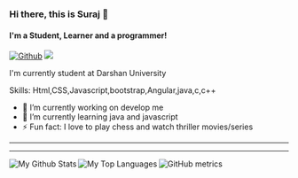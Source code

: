 ### Hi there, this is Suraj 👋

#### I'm a Student, Learner and a programmer!


[![Github](https://img.shields.io/github/followers/surajkushvaha?label=Follow&style=social)](https://github.com/surajkushvaha)
![](https://visitor-badge.laobi.icu/badge?page_id=surajkushvaha.surajkushvaha)


I'm currently student at Darshan University


Skills: Html,CSS,Javascript,bootstrap,Angular,java,c,c++

- 🔭 I’m currently working on develop me 
- 🌱 I’m currently learning java and javascript 
- ⚡ Fun fact: I love to play chess and watch thriller movies/series 

-------------------------------------------------------------------------------------------------------------------------------------------------------------------------

<!-- 
### Connect with me:

[<code><img height="25" src="https://image.flaticon.com/icons/png/512/733/733609.png"></code>](https://github.com/surajkushvaha)&nbsp;
[<code><img height="25" src="https://image.flaticon.com/icons/png/512/1384/1384062.png"></code>](https://in.linkedin.com/in/surajkushvaha)&nbsp;
[<code><img height="25" src="https://img-premium.flaticon.com/png/512/1312/1312139.png?token=exp=1623264484~hmac=aba2977368b487908d4f816a16ee2de2"></code>](https://www.facebook.com/surajkushvaha04)&nbsp;
[<code><img height="25" src="https://image.flaticon.com/icons/png/512/2111/2111463.png"></code>](https://www.instagram.com/suraj_kushvaha)&nbsp;
[<code><img height="25" src="https://image.flaticon.com/icons/png/512/733/733579.png"></code>](https://www.twitter.com/surajkushvaha0)&nbsp;
[<code><img height="25" src="https://img-premium.flaticon.com/png/512/1377/premium/1377243.png?token=exp=1624480155~hmac=f6b446049ac2f75094870cf26bf561ff"></code>](https://codepen.io/surajkushvaha)&nbsp;
[<code><img height="25" src="https://cdn.icon-icons.com/icons2/2098/PNG/512/codesandbox_icon_128900.png"></code>](https://codesandbox.io/u/surajkushvaha)&nbsp;
[<code><img height="25" src="https://image.flaticon.com/icons/png/512/2111/2111628.png"></code>](https://stackoverflow.com/users/15856297/suraj-kushvaha)&nbsp;
[<code><img height="25" src="https://image.flaticon.com/icons/png/512/1409/1409938.png"></code>](https://www.reddit.com/user/surajkushvaha)&nbsp;
 -->
<!-- 
[<img align="left" src='https://cdn.jsdelivr.net/npm/simple-icons@3.0.1/icons/github.svg' alt='github' height='25'/>](https://github.com/surajkushvaha)  
[<img align="left" src='https://cdn.jsdelivr.net/npm/simple-icons@3.0.1/icons/linkedin.svg' alt='linkedin' height='25'/>](https://www.linkedin.com/in/surajkushvaha/)  
[<img align="left" src='https://cdn.jsdelivr.net/npm/simple-icons@3.0.1/icons/facebook.svg' alt='facebook' height='25'/>](https://www.facebook.com/surajkushvaha04)  
[<img align="left" src='https://cdn.jsdelivr.net/npm/simple-icons@3.0.1/icons/instagram.svg' alt='instagram' height='25'>](https://www.instagram.com/suraj_kushvaha/)  
[<img align="left" src='https://cdn.jsdelivr.net/npm/simple-icons@3.0.1/icons/twitter.svg' alt='twitter' height='25'>](https://twitter.com/surajkushvaha0)  
[<img align="left" src='https://cdn.jsdelivr.net/npm/simple-icons@3.0.1/icons/codepen.svg' alt='codepen' height='25'>](https://codepen.io/surajkushvaha)  
[<img align="left" src='https://cdn.jsdelivr.net/npm/simple-icons@3.0.1/icons/codesandbox.svg' alt='codesandbox' height='25'>](https://codesandbox.io/u/surajkushvaha)  
[<img align="left" src='https://cdn.jsdelivr.net/npm/simple-icons@3.0.1/icons/stackoverflow.svg' alt='stackoverflow' height='25'>](https://stackoverflow.com/users/15856297)  
[<img align="left" src='https://cdn.jsdelivr.net/npm/simple-icons@3.0.1/icons/reddit.svg' alt='Reddit' height='25'>](https://www.reddit.com/user/surajkushvaha)  

 -->
<!-- 
Programming Languages:

<code><img height="25" src="https://raw.githubusercontent.com/devicons/devicon/master/icons/java/java-original.svg"></code>
<code><img height="25" src="https://raw.githubusercontent.com/devicons/devicon/master/icons/html5/html5-original.svg"></code>
<code><img height="25" src="https://raw.githubusercontent.com/devicons/devicon/master/icons/css3/css3-original.svg"></code>
<code><img height="25" src="https://raw.githubusercontent.com/devicons/devicon/master/icons/bootstrap/bootstrap-plain.svg"></code>
<code><img height="25" src="https://raw.githubusercontent.com/devicons/devicon/master/icons/javascript/javascript-original.svg"></code>
<code><img height="25" src="https://upload.wikimedia.org/wikipedia/commons/thumb/c/cf/Angular_full_color_logo.svg/250px-Angular_full_color_logo.svg.png"></code>
<code><img height="25" src="https://raw.githubusercontent.com/devicons/devicon/master/icons/cplusplus/cplusplus-original.svg"></code>
<code><img height="25" src="https://raw.githubusercontent.com/devicons/devicon/master/icons/c/c-original.svg"></code>
 -->
<!-- <code><img height="25" src="https://raw.githubusercontent.com/devicons/devicon/master/icons/react/react-original.svg"></code> -->


<!-- 
The tools, editors and operating systems which I use:

<code><img height="25" src="https://img.icons8.com/fluent/48/000000/visual-studio-code-2019.png"></code>
<code><img height="25" src="https://icons.iconarchive.com/icons/papirus-team/papirus-apps/256/distributor-logo-linux-mint-icon.png"></code>
<code><img height="25" src="https://findicons.com/files/icons/2796/metro_uinvert_dock/128/eclipse.png"></code>
<code><img height="25" src="https://icons.iconarchive.com/icons/papirus-team/papirus-apps/256/intellij-icon.png"></code>
<code><img height="25" src="https://img.icons8.com/fluent/48/000000/sublime-text.png"></code> -->

<!-- <code><img height="25" src="https://raw.githubusercontent.com/devicons/devicon/master/icons/visualstudio/visualstudio-plain.svg"></code> -->

------------------------------------------------------------------------------------------------------------------------------------------------------------------------

<img align="left" alt="My Github Stats" src="https://github-readme-stats.vercel.app/api?username=surajkushvaha&show_icons=true&count_private=true&theme=midnight-purple" />

<img align="left"  alt="My Top Languages" src="https://github-readme-stats.vercel.app/api/top-langs/?username=surajkushvaha&theme=midnight-purple&count_private=true" />


<!-- ![GitHub streak stats](https://github-readme-streak-stats.herokuapp.com/?user=surajkushvaha)  
 -->
![GitHub metrics](https://metrics.lecoq.io/surajkushvaha)  

<!-- ![GitHub Activity Graph](https://activity-graph.herokuapp.com/graph?username=surajkushvaha&theme=midnight-purple)  
 -->
<!-- 
[![Top Langs](https://github-readme-stats.vercel.app/api/top-langs/?username=surajkushvaha&theme=midnight-purple&count_private=true)](https://github.com/anuraghazra/github-readme-stats)

![GitHub stats](https://github-readme-stats.vercel.app/api?username=surajkushvaha&show_icons=true&count_private=true&theme=midnight-purple)  
 -->



